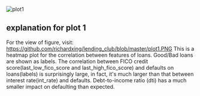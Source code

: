 ![plot1](https://user-images.githubusercontent.com/36138684/39462942-acec7c1a-4cda-11e8-888a-d530e7526327.PNG)

## explanation for plot 1
For the view of figure, visit: https://github.com/richardxing/lending_club/blob/master/plot1.PNG
This is a heatmap plot for the correlation between features of loans. Good/Bad loans are shown as labels. The correlation between FICO credit
score(last_low_fico_score and last_high_fico_score) and defaults on loans(labels) is surprisingly large, in fact, it's much larger than that between interest rate(int_rate) and defaults. Debt-to-income ratio
(dti) has a much smaller impact on defaulting than expected. 

